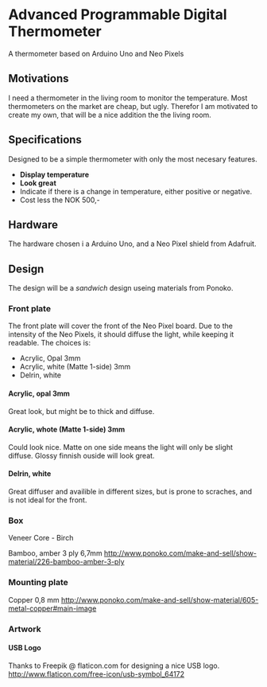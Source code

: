 # Advanced Programmable Digital Thermometer
A thermometer based on Arduino Uno and Neo Pixels

## Motivations
I need a thermometer in the living room to monitor the temperature. Most thermometers on the market are cheap, but ugly. Therefor I am motivated to create my own, that will be a nice addition the the living room.

## Specifications
Designed to be a simple thermometer with only the most necesary features.

- **Display temperature**
- **Look great**
- Indicate if there is a change in temperature, either positive or negative.
- Cost less the NOK 500,-

## Hardware
The hardware chosen i a Arduino Uno, and a Neo Pixel shield from Adafruit.

## Design
The design will be a *sandwich* design useing materials from Ponoko.

### Front plate
The front plate will cover the front of the Neo Pixel board. Due to the intensity of the Neo Pixels, it should diffuse the light, while keeping it readable. The choices is:

- Acrylic, Opal 3mm
- Acrylic, white (Matte 1-side) 3mm
- Delrin, white
 
#### Acrylic, opal 3mm
Great look, but might be to thick and diffuse.

#### Acrylic, whote (Matte 1-side) 3mm
Could look nice. Matte on one side means the light will only be slight diffuse. Glossy finnish ouside will look great.

#### Delrin, white
Great diffuser and availible in different sizes, but is prone to scraches, and is not ideal for the front.

### Box
Veneer Core - Birch

Bamboo, amber 3 ply 6,7mm
http://www.ponoko.com/make-and-sell/show-material/226-bamboo-amber-3-ply

### Mounting plate
Copper 0,8 mm
http://www.ponoko.com/make-and-sell/show-material/605-metal-copper#main-image

### Artwork
#### USB Logo
Thanks to Freepik @ flaticon.com for designing a nice USB logo.
http://www.flaticon.com/free-icon/usb-symbol_64172
